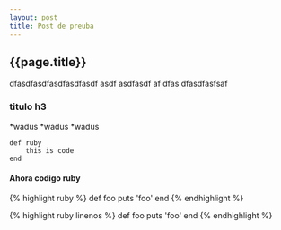 ```yaml
---
layout: post
title: Post de preuba
---
```


## {{page.title}} ##

dfasdfasdfasdfasdfasdf
asdf
asdfasdf
af
dfas
dfasdfasfsaf

### titulo h3 ###

*wadus
*wadus
*wadus

    def ruby
		this is code
	end
	
	

#### Ahora codigo ruby ####

{% highlight ruby %}
def foo
  puts 'foo'
end
{% endhighlight %}



{% highlight ruby linenos %}
def foo
  puts 'foo'
end
{% endhighlight %}
